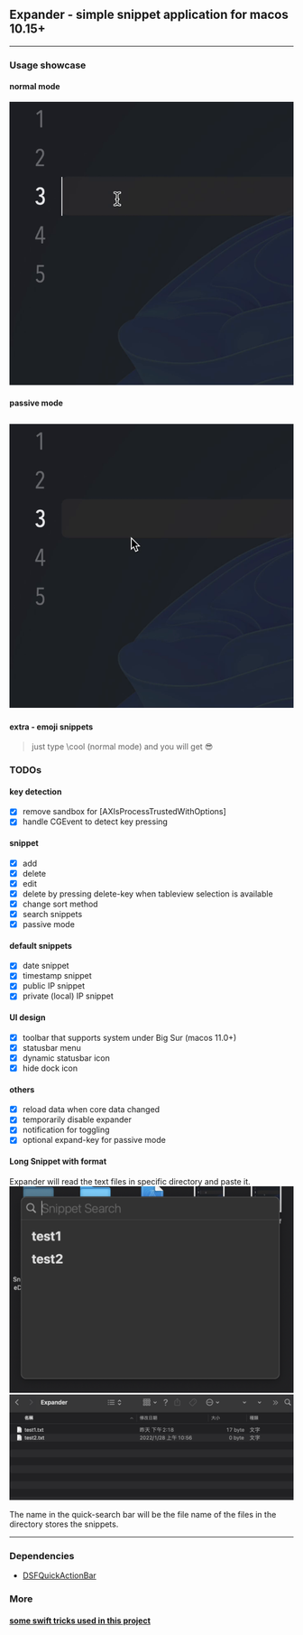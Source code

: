 ## Expander - simple snippet application for macos 10.15+

---

### Usage showcase

#### normal mode

![normal mode showcase](./normal.gif)

#### passive mode

## ![passive mode showcase](./passive.gif)

#### extra - emoji snippets
> just type \cool (normal mode) and you will get 😎


### TODOs

#### key detection

- [x] remove sandbox for [AXIsProcessTrustedWithOptions]
- [x] handle CGEvent to detect key pressing

#### snippet

- [x] add
- [x] delete
- [x] edit
- [x] delete by pressing delete-key when tableview selection is available
- [x] change sort method
- [x] search snippets
- [x] passive mode

#### default snippets

- [x] date snippet
- [x] timestamp snippet
- [x] public IP snippet
- [x] private (local) IP snippet

#### UI design

- [x] toolbar that supports system under Big Sur (macos 11.0+)
- [x] statusbar menu
- [x] dynamic statusbar icon
- [x] hide dock icon

#### others

- [x] reload data when core data changed
- [x] temporarily disable expander
- [x] notification for toggling
- [x] optional expand-key for passive mode

#### Long Snippet with format

Expander will read the text files in specific directory and paste it.
![searchbar](./searchbar.png)
![folder](./long-snippet.png)

The name in the quick-search bar will be the file name of the files in
the directory stores the snippets.

---
### Dependencies
- [DSFQuickActionBar](https://github.com/dagronf/DSFQuickActionBar)
### More

#### [some swift tricks used in this project](./swift-tricks.md)
